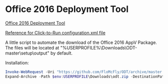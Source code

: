 # Office 2016 Deployment Tool

[Office 2016 Deployment Tool](https://www.microsoft.com/en-us/download/details.aspx?id=49117)

[Reference for Click-to-Run configuration.xml file](https://technet.microsoft.com/en-US/library/jj219426.aspx)

A little script to automate the download of the Office 2016 AppV Package. The files will be located at "%USERPROFILE%\Downloads\ODT-master\setup\output" by default.

Installation:
```PowerShell
Invoke-WebRequest -Uri "https://github.com/FloMcFly/ODT/archive/master.zip" -OutFile $env:USERPROFILE\Downloads\odt.zip
Expand-Archive -Path $env:USERPROFILE\Downloads\odt.zip -DestinationPath $env:USERPROFILE\Downloads
```
